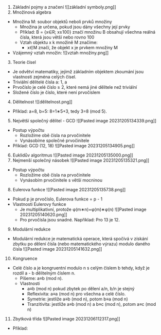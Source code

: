 1. Základní pojmy a značení
![[základní symboly.png]]
2. Množinová algebra
- Množina M: soubor objektů neboli prvků množiny
	- Množina je určena, pokud jsou dány všechny její prvky
	- Příklad: B = {x∈R; x≥100} značí množinu B obsahují všechna reálná čísla, která jsou větší nebo rovno 100
	- Vztah objektu x k množině M značíme:
		- x∈M značí, že objekt x je prvkem množiny M
- Vzájemný vztah množin:
![[vztah množiny.png]]
3. Teorie čísel
- Je odvětví matematiky, jejímž základním objektem zkoumání jsou vlastnosti zejména celých čísel.
- Triviální dělitelé čísla a: 1, a
- Prvočíslo je celé číslo ≥ 2, které nemá jiné dělitele než triviální
- Složené číslo je číslo, které není prvočíslem
4. Dělitelnost
![[dělitelnost.png]]
-  Příklad: a=8, b=5: 8=1∗5+3, tedy 3=8 (mod 5).
5. Největší společný dělitel - GCD
![[Pasted image 20231205134339.png]]
- Postup výpočtu
	- Rozložíme obě čísla na prvočinitele
	- Vynásobíme společné prvočinitele
- Příklad: GCD (12, 18)
![[Pasted image 20231205134905.png]]
6. Euklidův algoritmus
![[Pasted image 20231205135000.png]]
7. Nejmenší společný násobek
![[Pasted image 20231205135321.png]]
- Postup výpočtu
	- Rozložíme obě čísla na prvočinitele
	- Vynásobím prvočinitele s větší mocninou
8. Eulerova funkce
![[Pasted image 20231205135738.png]]
- Pokud p je prvočíslo, Eulerova funkce = p - 1
- Vlastnosti Eulerovy funkce
	- Je multiplikativní, protože φ(m∗n)=φ(m)∗φ(n)
![[Pasted image 20231205140620.png]]
	-  Pro prvočísla jsou snadné. Například: Pro 13 je 12.
9. Modulární redukce
- Modulární redukce je matematická operace, která spočívá v získání zbytku po dělení čísla (nebo matematického výrazu) modulo daného čísla
![[Pasted image 20231205141632.png]]
10. Kongruence
- Celé číslo a je kongruentní modulo n s celým číslem b tehdy, když je rozdíl a - b dělitelným číslem n.
	- Píšeme: a≡b (mod n).
	- Vlastnosti
		- a≡b (mod n) pokud zbytek po dělení a/n, b/n je stejný
		- Reflexivita: a≡a (mod n) pro všechna a celé číslo.
		- Symetrie: jestliže a≡b (mod n), potom b≡a (mod n)
		- Tranzitivita: jestliže a≡b (mod n) a b≡c (mod n), potom a≡c (mod n)
11. Zbytková třída
![[Pasted image 20231206112317.png]]
- Příklad: 
		